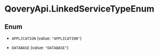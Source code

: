 # QoveryApi.LinkedServiceTypeEnum

## Enum


* `APPLICATION` (value: `"APPLICATION"`)

* `DATABASE` (value: `"DATABASE"`)


